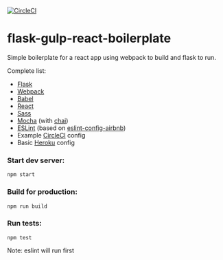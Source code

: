 [![CircleCI](https://circleci.com/gh/benpink/flask-gulp-react-boilerplate.svg?style=shield)](https://circleci.com/gh/benpink/flask-gulp-react-boilerplate)

# flask-gulp-react-boilerplate
Simple boilerplate for a react app using webpack to build and flask to run.

Complete list:

 - [Flask](http://flask.pocoo.org/)
 - [Webpack](https://webpack.github.io/)
 - [Babel](https://babeljs.io/)
 - [React](https://facebook.github.io/react/)
 - [Sass](http://sass-lang.com/)
 - [Mocha](https://mochajs.org/) (with [chai](http://chaijs.com/))
 - [ESLint](http://eslint.org/) (based on [eslint-config-airbnb](https://www.npmjs.com/package/eslint-config-airbnb))
 - Example [CircleCI](https://circleci.com/) config
 - Basic [Heroku](https://heroku.com) config

### Start dev server:

```npm start```

### Build for production:

```npm run build```

### Run tests:

```npm test```

Note: eslint will run first
